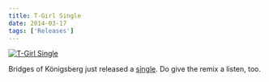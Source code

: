 ```yaml
---
title: T-Girl Single
date: 2014-03-17
tags: ['Releases']
---
```


[![T-Girl Single](/rm_ation/images/t-girl-single.jpg)](https://bridgesofkonigsberg.bandcamp.com/album/t-girl-single)

Bridges of Königsberg just released a [single](https://bridgesofkonigsberg.bandcamp.com/album/t-girl-single). Do give the remix a listen, too.

